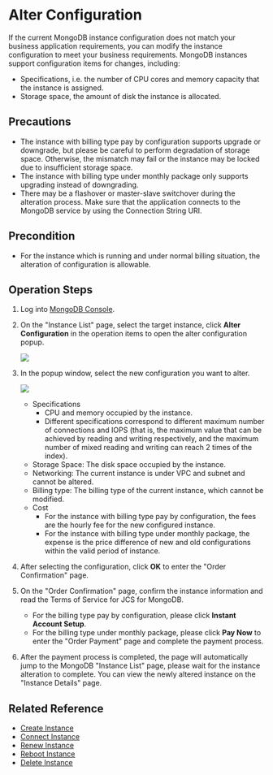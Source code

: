 # Alter Configuration

If the current MongoDB instance configuration does not match your business application requirements, you can modify the instance configuration to meet your business requirements.
MongoDB instances support configuration items for changes, including:

- Specifications, i.e. the number of CPU cores and memory capacity that the instance is assigned.
- Storage space, the amount of disk the instance is allocated.

## Precautions

- The instance with billing type pay by configuration supports upgrade or downgrade, but please be careful to perform degradation of storage space. Otherwise, the mismatch may fail or the instance may be locked due to insufficient storage space.
- The instance with billing type under monthly package only supports upgrading instead of downgrading.
- There may be a flashover or master-slave switchover during the alteration process. Make sure that the application connects to the MongoDB service by using the Connection String URI.

## Precondition

- For the instance which is running and under normal billing situation, the alteration of configuration is allowable.
	
## Operation Steps

1. Log into [MongoDB Console](https://mongodb-console.jdcloud.com/mongodb?dataCenter=bj_02).
1. On the "Instance List" page, select the target instance, click **Alter Configuration** in the operation items to open the alter configuration popup.
   
    ![](https://github.com/jdcloudcom/cn/blob/master/image/mongodb/mongo-011.png)

1. In the popup window, select the new configuration you want to alter.

    ![](https://github.com/jdcloudcom/cn/blob/master/image/mongodb/mongo-012.png)
	
	- Specifications
	    - CPU and memory occupied by the instance.
	    - Different specifications correspond to different maximum number of connections and IOPS (that is, the maximum value that can be achieved by reading and writing respectively, and the maximum number of mixed reading and writing can reach 2 times of the index).	
	- Storage Space: The disk space occupied by the instance.		
	- Networking: The current instance is under VPC and subnet and cannot be altered.
	- Billing type: The billing type of the current instance, which cannot be modified.
	- Cost
		- For the instance with billing type pay by configuration, the fees are the hourly fee for the new configured instance.
		- For the instance with billing type under monthly package, the expense is the price difference of new and old configurations within the valid period of instance.
		
1. After selecting the configuration, click **OK** to enter the "Order Confirmation" page.
1. On the "Order Confirmation" page, confirm the instance information and read the Terms of Service for JCS for MongoDB.
    - For the billing type pay by configuration, please click **Instant Account Setup**.
    - For the billing type under monthly package, please click **Pay Now** to enter the "Order Payment" page and complete the payment process.
1. After the payment process is completed, the page will automatically jump to the MongoDB "Instance List" page, please wait for the instance alteration to complete. You can view the newly altered instance on the "Instance Details" page.  


## Related Reference

- [Create Instance](../../Getting-Started/Create-Instance.md)
- [Connect Instance](../../Getting-Started/Connect-Instance.md)
- [Renew Instance](Renewal-Instructions.md)
- [Reboot Instance](Restart-Instance.md)
- [Delete Instance](Delete-Instance.md)

